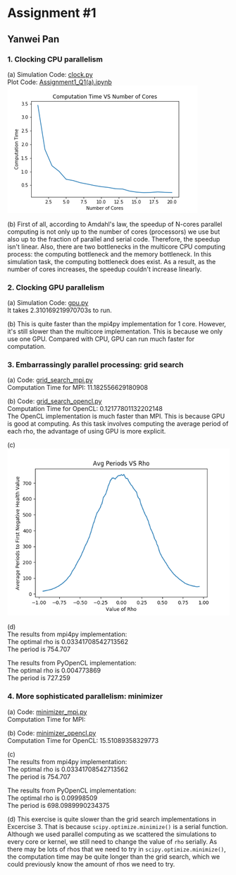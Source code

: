 # Assignment #1



## Yanwei Pan



### 1. Clocking CPU parallelism

(a)  Simulation Code: [clock.py](https://github.com/Panyw97/LargeScaleComputing_S20/blob/master/Assignment%201/clock.py)  
  Plot Code: [Assignment1_Q1(a).ipynb](https://colab.research.google.com/github/jonclindaniel/LargeScaleComputing_S20/blob/master/Labs/Lab%202%20PyOpenCL/Lab_2_PyOpenCL_Random_Walk_Tutorial.ipynb#scrollTo=lzORBsZvrhVt)
  ![plot](https://github.com/Panyw97/LargeScaleComputing_S20/blob/master/Assignment%201/health_simulation_mpi.png)

(b) First of all, according to Amdahl's law, the speedup of N-cores parallel computing is not only up to the number of cores (processors) we use but also up to the fraction of parallel and serial code. Therefore, the speedup isn't linear. Also, there are two bottlenecks in the multicore CPU computing process: the computing bottleneck and the memory bottleneck. In this simulation task, the computing bottleneck does exist. As a result, as the number of cores increases, the speedup couldn't increase linearly.  

### 2. Clocking GPU parallelism

(a) Simulation Code: [gpu.py](https://github.com/Panyw97/LargeScaleComputing_S20/blob/master/Assignment%201/gpu.py)  
It takes 2.310169219970703s to run.

(b) This is quite faster than the mpi4py implementation for 1 core. However, it's still slower than the multicore implementation. This is because we only use one GPU. Compared with CPU, GPU can run much faster for computation.

### 3. Embarrassingly parallel processing: grid search

(a) Code: [grid_search_mpi.py](https://github.com/Panyw97/LargeScaleComputing_S20/blob/master/Assignment%201/grid_search_mpi.py)  
Computation Time for MPI: 11.182556629180908 

(b) Code: [grid_search_opencl.py](https://github.com/Panyw97/LargeScaleComputing_S20/blob/master/Assignment%201/grid_search_opencl.py)  
Computation Time for OpenCL: 0.12177801132202148  
The OpenCL implementation is much faster than MPI. This is because GPU is good at computing. As this task involves computing the average period of each rho, the advantage of using GPU is more explicit.

(c) ![plot](https://github.com/Panyw97/LargeScaleComputing_S20/blob/master/Assignment%201/Avg%20Periods%20VS%20Rho.png)

(d)    
The results from mpi4py implementation:  
    The optimal rho is 0.03341708542713562  
    The period is 754.707  
  
The results from PyOpenCL implementation:  
    The optimal rho is 0.004773869  
    The period is 727.259  

### 4. More sophisticated parallelism: minimizer

(a)  Code: [minimizer_mpi.py](https://github.com/Panyw97/LargeScaleComputing_S20/blob/master/Assignment%201/minimizer_mpi.py)  
Computation Time for MPI: 


(b)  Code: [minimizer_opencl.py](https://github.com/Panyw97/LargeScaleComputing_S20/blob/master/Assignment%201/minimizer_opencl.py)  
Computation Time for OpenCL: 15.51089358329773  

(c)  
The results from mpi4py implementation:  
    The optimal rho is 0.03341708542713562  
    The period is 754.707  

The results from PyOpenCL implementation:  
    The optimal rho is 0.09998509  
    The period is 698.0989990234375  

(d) This exercise is quite slower than the grid search implementations in Excercise 3. That is because `scipy.optimize.minimize()` is a serial function. Although we used parallel computing as we scattered the simulations to every core or kernel, we still need to change the value of `rho` serially. As there may be lots of rhos that we need to try in `scipy.optimize.minimize()`, the computation time may be quite longer than the grid search, which we could previously know the amount of rhos we need to try.




